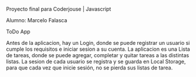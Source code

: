 Proyecto final para Coderjouse | Javascript

Alumno: Marcelo Falasca

ToDo App

Antes de la aplicacion, hay un Login, donde se puede registrar un usuario si cumple los requisitos e iniciar sesion a su cuenta.
La aplicacion es una Lista de tareas, donde se puede agregar, completar y quitar tareas a las distintas listas.
La sesion de cada usuario se registra y se guarda en Local Storage, para que cada vez que inicie sesión, no se pierda sus listas de tarea.
